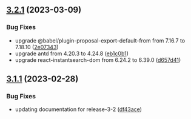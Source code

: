 ## [3.2.1](https://github.com/spectrocloud/librarium/compare/v3.2.0...v3.2.1) (2023-03-09)


### Bug Fixes

* upgrade @babel/plugin-proposal-export-default-from from 7.16.7 to 7.18.10 ([2e07343](https://github.com/spectrocloud/librarium/commit/2e07343918763fb58743865ba526faf3e41dac57))
* upgrade antd from 4.20.3 to 4.24.8 ([eb1c0b1](https://github.com/spectrocloud/librarium/commit/eb1c0b1478c4b94e33834fbfc1242bcdc87c107d))
* upgrade react-instantsearch-dom from 6.24.2 to 6.39.0 ([d657d41](https://github.com/spectrocloud/librarium/commit/d657d41294fa5f80b36110e994904aed617ae421))

## [3.1.1](https://github.com/spectrocloud/librarium/compare/v3.1.0...v3.1.1) (2023-02-28)


### Bug Fixes

* updating documentation for release-3-2 ([df43ace](https://github.com/spectrocloud/librarium/commit/df43ace145947812853d8a6cfaa54151af6c32cf))
